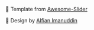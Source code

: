 🌌 Template from [Awesome-Slider](https://github.com/alfianimanuddin/Awesome-Slider)

🎨 Design by [Alfian Imanuddin](https://alfi.design/)